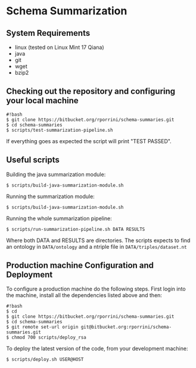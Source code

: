 # Schema Summarization

## System Requirements

* linux (tested on Linux Mint 17 Qiana)
* java
* git
* wget
* bzip2

## Checking out the repository and configuring your local machine
```
#!bash
$ git clone https://bitbucket.org/rporrini/schema-summaries.git
$ cd schema-summaries
$ scripts/test-summarization-pipeline.sh
```
If everything goes as expected the script will print "TEST PASSED".

## Useful scripts

Building the java summarization module:
```
$ scripts/build-java-summarization-module.sh
```

Running the summarization module:
```
$ scripts/build-java-summarization-module.sh
```

Running the whole summarization pipeline:
```
$ scripts/run-summarization-pipeline.sh DATA RESULTS
```

Where both DATA and RESULTS are directories. The scripts expects to find an ontology in ```DATA/ontology``` and a ntriple file in ```DATA/triples/dataset.nt```

## Production machine Configuration and Deployment

To configure a production machine do the following steps. First login into the machine, install all the dependencies listed above and then:

```
#!bash
$ cd
$ git clone https://bitbucket.org/rporrini/schema-summaries.git
$ cd schema-summaries
$ git remote set-url origin git@bitbucket.org:rporrini/schema-summaries.git
$ chmod 700 scripts/deploy_rsa
```

To deploy the latest version of the code, from your development machine:

```
$ scripts/deploy.sh USER@HOST
```


